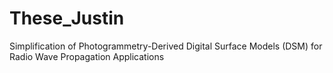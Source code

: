 # These_Justin
Simplification of Photogrammetry-Derived Digital Surface Models (DSM) for Radio Wave Propagation Applications
